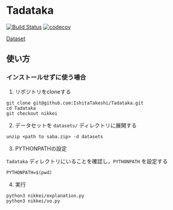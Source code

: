 # Tadataka

[![Build Status](https://travis-ci.org/IshitaTakeshi/Tadataka.svg?branch=develop)](https://travis-ci.org/IshitaTakeshi/Tadataka)
[![codecov](https://codecov.io/gh/IshitaTakeshi/Tadataka/branch/develop/graph/badge.svg)](https://codecov.io/gh/IshitaTakeshi/Tadataka)

[Dataset](https://drive.google.com/drive/folders/1gDXYusi9ilMIQO5aUUHbV3jqBOCdrG3W)

## 使い方

### インストールせずに使う場合

1. リポジトリをcloneする

```
git clone git@github.com:IshitaTakeshi/Tadataka.git
cd Tadataka
git checkout nikkei
```

2. データセットを `datasets/` ディレクトリに展開する

```
unzip <path to saba.zip> -d datasets
```

3. PYTHONPATHの設定

`Tadataka` ディレクトリにいることを確認し，`PYTHONPATH` を設定する

```
PYTHONPATH=$(pwd)
```

4. 実行

```
python3 nikkei/explanation.py
python3 nikkei/vo.py
```
